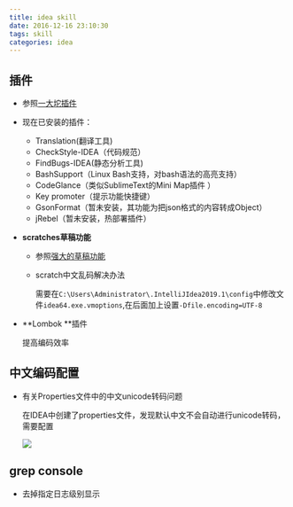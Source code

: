 ```yaml
---
title: idea skill
date: 2016-12-16 23:10:30
tags: skill
categories: idea
---
```


## 插件

- 参照[一大坨插件](https://blog.csdn.net/q547550831/article/details/79129311)

- 现在已安装的插件：
  
  - Translation(翻译工具)
  - CheckStyle-IDEA（代码规范）
  - FindBugs-IDEA(静态分析工具)
  - BashSupport（Linux Bash支持，对bash语法的高亮支持）
  - CodeGlance（类似SublimeText的Mini Map插件 ）
  - Key promoter（提示功能快捷键）
  - GsonFormat（暂未安装，其功能为把json格式的内容转成Object）
  - jRebel（暂未安装，热部署插件）

- **scratches草稿功能**
  
  - 参照[强大的草稿功能](https://blog.csdn.net/theape/article/details/70194185)
  
  - scratch中文乱码解决办法
    
    需要在`C:\Users\Administrator\.IntelliJIdea2019.1\config`中修改文件`idea64.exe.vmoptions`,在后面加上设置`-Dfile.encoding=UTF-8`

- **Lombok **插件
  
  提高编码效率

## 中文编码配置

- 有关Properties文件中的中文unicode转码问题
  
  在IDEA中创建了properties文件，发现默认中文不会自动进行unicode转码，需要配置
  
  ![](https://i.imgur.com/W2a0nMR.jpg)

## grep console

- 去掉指定日志级别显示
  
  ![]()